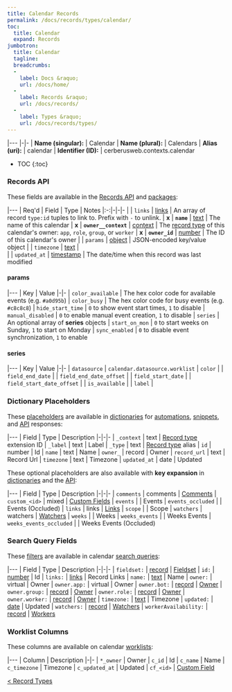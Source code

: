 ```yaml
---
title: Calendar Records
permalink: /docs/records/types/calendar/
toc:
  title: Calendar
  expand: Records
jumbotron:
  title: Calendar
  tagline: 
  breadcrumbs:
  -
    label: Docs &raquo;
    url: /docs/home/
  -
    label: Records &raquo;
    url: /docs/records/
  -
    label: Types &raquo;
    url: /docs/records/types/
---
```


|---
|-|-
| **Name (singular):** | Calendar
| **Name (plural):** | Calendars
| **Alias (uri):** | calendar
| **Identifier (ID):** | cerberusweb.contexts.calendar

* TOC
{:toc}

### Records API

These fields are available in the [Records API](/docs/api/endpoints/records/) and [packages](/docs/packages/):

|---
| Req'd | Field | Type | Notes
|:-:|-|-|-
|   | `links` | [links](/docs/records/fields/types/links/) | An array of record `type:id` tuples to link to. Prefix with `-` to unlink. 
| **x** | **`name`** | [text](/docs/records/fields/types/text/) | The name of this calendar 
| **x** | **`owner__context`** | [context](/docs/records/fields/types/context/) | The [record type](/docs/records/types/) of this calendar's owner: `app`, `role`, `group`, or `worker` 
| **x** | **`owner_id`** | [number](/docs/records/fields/types/number/) | The ID of this calendar's owner 
|   | `params` | [object](/docs/records/fields/types/object/) | JSON-encoded key/value object 
|   | `timezone` | [text](/docs/records/fields/types/text/) |  
|   | `updated_at` | [timestamp](/docs/records/fields/types/timestamp/) | The date/time when this record was last modified 

#### params

|---
| Key | Value
|-|-
| `color_available` | The hex color code for available events (e.g. `#a0d95b`)
| `color_busy` | The hex color code for busy events (e.g. `#c8c8c8`)
| `hide_start_time` | `0` to show event start times, `1` to disable
| `manual_disabled` | `0` to enable manual event creation, `1` to disable
| `series` | An optional array of **series** objects
| `start_on_mon` | `0` to start weeks on Sunday, `1` to start on Monday
| `sync_enabled` | `0` to disable event synchronization, `1` to enable

#### series

|---
| Key | Value
|-|-
| `datasource` | `calendar.datasource.worklist`
| `color` | 
| `field_end_date` | 
| `field_end_date_offset` | 
| `field_start_date` | 
| `field_start_date_offset` | 
| `is_available` | 
| `label` | 

### Dictionary Placeholders

These [placeholders](/docs/scripting/variables/#placeholders) are available in [dictionaries](/docs/guide/developers/dictionaries/) for [automations](/docs/automations/), [snippets](/docs/snippets/), and [API](/docs/api/) responses:

|---
| Field | Type | Description
|-|-|-
| `_context` | text | [Record type](/docs/records/types/) extension ID
| `_label` | text | Label
| `_type` | text | [Record type](/docs/records/types/) alias
| `id` | number | Id
| `name` | text | Name
| `owner_` | record | Owner
| `record_url` | text | Record Url
| `timezone` | text | Timezone
| `updated_at` | date | Updated

These optional placeholders are also available with **key expansion** in [dictionaries](/docs/guide/developers/dictionaries/#key-expansion) and the [API](/docs/api/responses/#expanding-keys-in-api-requests):

|---
| Field | Type | Description
|-|-|-
| `comments` | comments | [Comments](/docs/guide/developers/dictionaries/#key-expansion)
| `custom_<id>` | mixed | [Custom Fields](/docs/guide/developers/dictionaries/#key-expansion)
| `events` |  | Events
| `events_occluded` |  | Events (Occluded)
| `links` | links | [Links](/docs/guide/developers/dictionaries/#key-expansion)
| `scope` |  | Scope
| `watchers` | watchers | [Watchers](/docs/guide/developers/dictionaries/#key-expansion)
| `weeks` |  | Weeks
| `weeks_events` |  | Weeks Events
| `weeks_events_occluded` |  | Weeks Events (Occluded)
	
### Search Query Fields

These [filters](/docs/search/#filters) are available in calendar [search queries](/docs/search/):

|---
| Field | Type | Description
|-|-|-
| `fieldset:` | [record](/docs/search/#deep-search) | [Fieldset](/docs/records/types/custom_fieldset/)
| `id:` | [number](/docs/search/#numbers) | Id
| `links:` | [links](/docs/search/#links) | Record Links
| `name:` | [text](/docs/search/#text) | Name
| `owner:` | virtual | Owner
| `owner.app:` | virtual | Owner
| `owner.bot:` | [record](/docs/search/#deep-search) | [Owner](/docs/records/types/bot/)
| `owner.group:` | [record](/docs/search/#deep-search) | [Owner](/docs/records/types/group/)
| `owner.role:` | [record](/docs/search/#deep-search) | [Owner](/docs/records/types/role/)
| `owner.worker:` | [record](/docs/search/#deep-search) | [Owner](/docs/records/types/worker/)
| `timezone:` | [text](/docs/search/#text) | Timezone
| `updated:` | [date](/docs/search/#dates) | Updated
| `watchers:` | [record](/docs/search/#deep-search) | [Watchers](/docs/records/types/worker/)
| `workerAvailability:` | [record](/docs/search/#deep-search) | [Workers](/docs/records/types/worker/)
	
### Worklist Columns

These columns are available on calendar [worklists](/docs/worklists/):

|---
| Column | Description
|-|-
| `*_owner` | Owner
| `c_id` | Id
| `c_name` | Name
| `c_timezone` | Timezone
| `c_updated_at` | Updated
| `cf_<id>` | [Custom Field](/docs/records/types/custom_field/)

<div class="section-nav">
	<div class="left">
		<a href="/docs/records/types/" class="prev">&lt; Record Types</a>
	</div>
	<div class="right align-right">
	</div>
</div>
<div class="clear"></div>